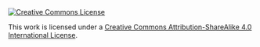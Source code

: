 <a rel="license" href="http://creativecommons.org/licenses/by-sa/4.0/">
<img alt="Creative Commons License" style="border-width:0" src="http://i.creativecommons.org/l/by-sa/4.0/80x15.png" />
</a>

This work is licensed under a
<a rel="license" href="http://creativecommons.org/licenses/by-sa/4.0/">Creative Commons Attribution-ShareAlike 4.0 International License</a>.
